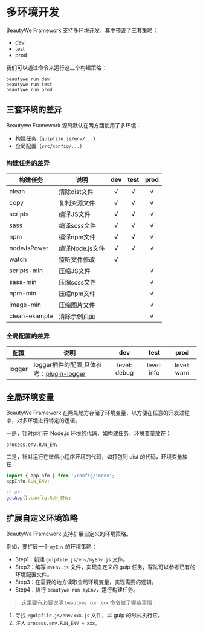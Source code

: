 # 多环境开发

BeautyWe Framework 支持多环境开发，其中预设了三套策略：
* dev
* test
* prod

我们可以通过命令来运行这三个构建策略：

```shell
beautywe run dev
beautywe run test
beautywe run prod
```

## 三套环境的差异

Beautywe Framework 源码默认在两方面使用了多环境：

* 构建任务（`gulpfile.js/env/...`）
* 全局配置（`src/config/...`）

### 构建任务的差异

| 构建任务 | 说明 |dev | test | prod |
|---|---|:---:|:---:|:---:|
| clean | 清除dist文件 | √ | √ | √ |
| copy | 复制资源文件 | √ | √ | √ |
| scripts | 编译JS文件 | √ | √ | √ |
| sass | 编译scss文件 | √ | √ | √ |
| npm | 编译npm文件 | √ | √ | √ |
| nodeJsPower | 编译Node.js文件 | √ | √ | √ |
| watch | 监听文件修改 | √ | | |
| scripts-min | 压缩JS文件 |  |  | √ |
| sass-min | 压缩scss文件 |  |  | √ |
| npm-min | 压缩npm文件 | | | √ |
| image-min | 压缩图片文件 |  |  | √ |
| clean-example | 清除示例页面 | | | √ |

### 全局配置的差异

| 配置 | 说明 |dev | test | prod |
|---|---|:---:|:---:|:---:|
| logger | logger插件的配置,具体参考：[plugin-logger](/remote/plugin-logger.md) | level: debug | level: info | level: warn |

## 全局环境变量

BeautyWe Framework 在两处地方存储了环境变量，以方便在任意的开发过程中，对多环境进行特定的逻辑。

一是，针对运行在 Node.js 环境的代码，如构建任务，环境变量放在：

```shell
process.env.RUN_ENV
```

二是，针对运行在微信小程序环境的代码，如打包到 dist 的代码，环境变量放在：

```javascript
import { appInfo } from '/config/index';
appInfo.RUN_ENV;

// or
getApp().config.RUN_ENV;
```

## 扩展自定义环境策略

BeautyWe Framework 支持扩展自定义的环境策略。

例如，要扩展一个 `myEnv` 的环境策略：

- Step1：新建 `gulpfile.js/env/myEnv.js` 文件。
- Step2：编写 `myEnv.js` 文件，实现自定义的 gulp 任务，写法可以参考已有的环境配置文件。
- Step3：在需要的地方读取全局环境变量，实现需要的逻辑。
- Step4：执行 `beautywe run myEnv`，运行构建任务。

> 这里要有必要说明 `beautywe run xxx` 命令做了哪些事情：
1. 寻找 `/gulpfile.js/env/xxx.js` 文件，以 gulp 的形式执行它。
2. 注入 `process.env.RUN_ENV = xxx`。